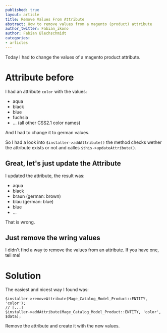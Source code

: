 ```yaml
---
published: true
layout: article
title: Remove Values From Attribute
abstract: How to remove values from a magento (product) attribute
author_twitter: Fabian_ikono
author: Fabian Blechschmidt
categories:
- articles
---
```


Today I had to change the values of a magento product attribute.

# Attribute before
I had an attribute `color` with the values: 

* aqua
* black
* blue
* fuchsia
* ... (all other CSS2.1 color names)

And I had to change it to german values.

So I had a look into `$installer->addAttribute()` the method checks wether the attribute exists or not and calles `$this->updateAttribute()`.

## Great, let's just update the Attribute
I updated the attribute, the result was:

* aqua
* black
* braun (german: brown)
* blau (german: blue)
* blue
* ...

That is wrong.

## Just remove the wring values

I didn't find a way to remove the values from an attribute. If you have one, tell me!

# Solution

The easiest and nicest way I found was:

	$installer->removeAttribute(Mage_Catalog_Model_Product::ENTITY, 'color');
    // [...]
    $installer->addAttribute(Mage_Catalog_Model_Product::ENTITY, 'color', $data);
    
Remove the attribute and create it with the new values.    